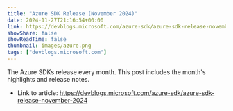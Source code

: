 ```yaml
---
title: "Azure SDK Release (November 2024)"
date: 2024-11-27T21:16:54+00:00
link: https://devblogs.microsoft.com/azure-sdk/azure-sdk-release-november-2024
showShare: false
showReadTime: false
thumbnail: images/azure.png
tags: ["devblogs.microsoft.com"]
---
```

The Azure SDKs release every month. This post includes the month's highlights and release notes.

- Link to article: https://devblogs.microsoft.com/azure-sdk/azure-sdk-release-november-2024